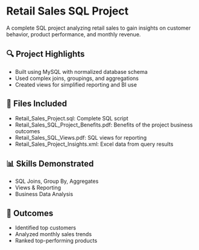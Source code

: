 # Retail Sales SQL Project

A complete SQL project analyzing retail sales to gain insights on customer behavior, product performance, and monthly revenue.

## 🔍 Project Highlights
- Built using MySQL with normalized database schema
- Used complex joins, groupings, and aggregations
- Created views for simplified reporting and BI use

## 📁 Files Included
- Retail_Sales_Project.sql: Complete SQL script
- Retail_Sales_SQL_Project_Benefits.pdf: Benefits of the project business outcomes
- Retail_Sales_SQL_Views.pdf: SQL views for reporting
- Retail_Sales_Project_Insights.xml: Excel data from query results

## 📊 Skills Demonstrated
- SQL Joins, Group By, Aggregates
- Views & Reporting
- Business Data Analysis

## 🧠 Outcomes
- Identified top customers
- Analyzed monthly sales trends
- Ranked top-performing products
